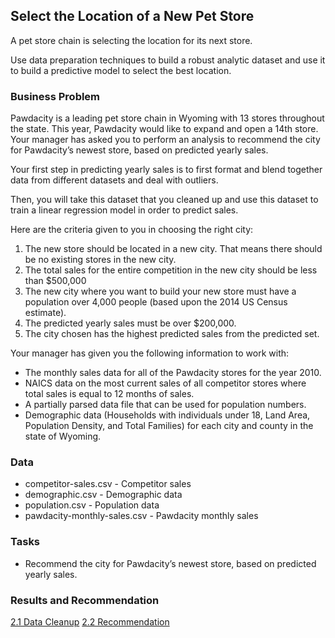 ## Select the Location of a New Pet Store

A pet store chain is selecting the location for its next store.

Use data preparation techniques to build a robust analytic dataset and use it to build a predictive model to select the best location.

### Business Problem
Pawdacity is a leading pet store chain in Wyoming with 13 stores throughout the state. This year, Pawdacity would like to expand and open a 14th store. Your manager has asked you to perform an analysis to recommend the city for Pawdacity’s newest store, based on predicted yearly sales.

Your first step in predicting yearly sales is to first format and blend together data from different datasets and deal with outliers.

Then, you will take this dataset that you cleaned up and use this dataset to train a linear regression model in order to predict sales.

Here are the criteria given to you in choosing the right city:

1. The new store should be located in a new city. That means there should be no existing stores in the new city.
2. The total sales for the entire competition in the new city should be less than $500,000
3. The new city where you want to build your new store must have a population over 4,000 people (based upon the 2014 US Census estimate).
4. The predicted yearly sales must be over $200,000.
5. The city chosen has the highest predicted sales from the predicted set.

Your manager has given you the following information to work with:

- The monthly sales data for all of the Pawdacity stores for the year 2010.
- NAICS data on the most current sales of all competitor stores where total sales is equal to 12 months of sales.
- A partially parsed data file that can be used for population numbers.
- Demographic data (Households with individuals under 18, Land Area, Population Density, and Total Families) for each city and county in the state of Wyoming.

### Data
- competitor-sales.csv - Competitor sales
- demographic.csv - Demographic data
- population.csv - Population data
- pawdacity-monthly-sales.csv - Pawdacity monthly sales

### Tasks
- Recommend the city for Pawdacity’s newest store, based on predicted yearly sales.

### Results and Recommendation
<a href="https://github.com/ayumiohashi/udacity-business-analyst/blob/master/02-select-location-of-a-new-pet-store/reports/data-cleanup.pdf">2.1 Data Cleanup</a>
<a href="https://github.com/ayumiohashi/udacity-business-analyst/blob/master/02-select-location-of-a-new-pet-store/reports/recommendation.pdf">2.2 Recommendation</a>
